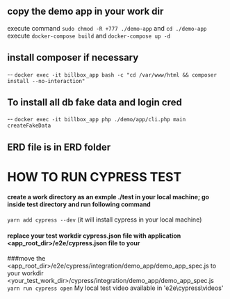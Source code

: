 ## copy the demo app in your work dir 
 execute command ```sudo chmod -R +777 ./demo-app``` and ```cd ./demo-app```
execute ```docker-compose build``` and ```docker-compose up -d```
## install composer if necessary 
-- `docker exec -it billbox_app bash -c "cd /var/www/html && composer install --no-interaction"`
## To install all db fake data and login cred 
-- `docker exec -it billbox_app php ./demo/app/cli.php main createFakeData`
## ERD file is in ERD folder 
  

# HOW TO RUN CYPRESS TEST #
 #### create a work directory as an exmple ./test in your local machine; go inside test directory and run following command
```yarn add cypress --dev``` (it will install cypress in your local machine)
#### replace your test workdir cypress.json file with application  <app_root_dir>/e2e/cypress.json file to your 
###move the <app_root_dir>/e2e/cypress/integration/demo_app/demo_app_spec.js to your workdir <your_test_work_dir>/cypress/integration/demo_app/demo_app_spec.js 
```yarn run cypress open```
My local test video available in 'e2e\cypress\videos\'